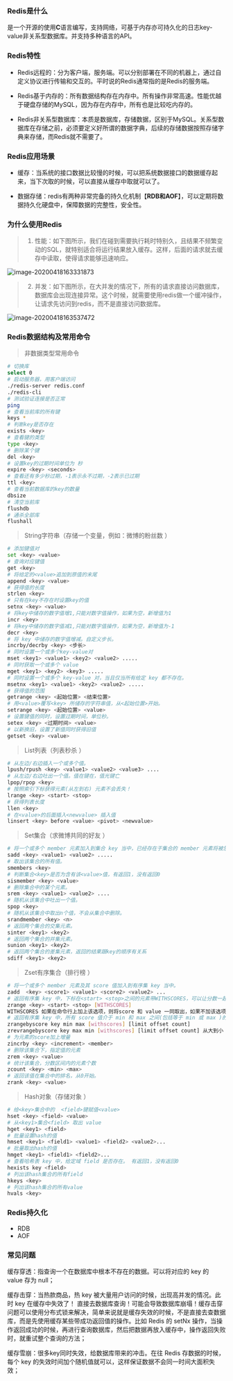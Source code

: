### Redis是什么

是一个开源的使用**C**语言编写，支持网络，可基于内存亦可持久化的日志key-value非关系型数据库。并支持多种语言的API。

### Redis特性

- Redis远程的：分为客户端，服务端。可以分别部署在不同的机器上，通过自定义协议进行传输和交互的。平时说的Redis通常指的是Redis的服务端。

- Redis基于内存的：所有数据结构存在内存中。所有操作非常高速。性能优越于硬盘存储的MySQL，因为存在内存中，所有也是比较吃内存的。

- Redis非关系型数据库：本质是数据库，存储数据，区别于MySQL。关系型数据库在存储之前，必须要定义好所谓的数据字典，后续的存储数据按照存储字典来存储，而Redis就不需要了。

### Redis应用场景

- 缓存：当系统的接口数据比较慢的时候，可以把系统数据接口的数据缓存起来，当下次取的时候，可以直接从缓存中取就可以了。

- 数据存储：redis有两种非常完备的持久化机制【**RDB和AOF**】，可以定期将数据持久化硬盘中，保障数据的完整性，安全性。

### 为什么使用Redis

> 1. 性能：如下图所示，我们在碰到需要执行耗时特别久，且结果不频繁变动的SQL，就特别适合将运行结果放入缓存。这样，后面的请求就去缓存中读取，使得请求能够迅速响应。

![image-20200418163331873](https://cxhello.oss-cn-beijing.aliyuncs.com/image/image-20200418163331873.png)

> 2. 并发：如下图所示，在大并发的情况下，所有的请求直接访问数据库，数据库会出现连接异常。这个时候，就需要使用redis做一个缓冲操作，让请求先访问到redis，而不是直接访问数据库。

![image-20200418163537472](https://cxhello.oss-cn-beijing.aliyuncs.com/image/image-20200418163537472.png)

### Redis数据结构及常用命令

> 非数据类型常用命令

```bash
# 切换库
select 0
# 启动服务器，用客户端访问
./redis-server redis.conf 
./redis-cli
# 测试验证连接是否正常
ping
# 查看当前库的所有键
keys *
# 判断key是否存在
exists <key>
# 查看键的类型
type <key>   
# 删除某个键
del <key>
# 设置key的过期时间单位为 秒
expire <key> <seconds>
# 查看还有多少秒过期，-1表示永不过期，-2表示已过期
ttl <key>
# 查看当前数据库的key的数量
dbsize
# 清空当前库
flushdb
# 通杀全部库
flushall
```

> String字符串（存储一个变量，例如：微博的粉丝数 ）

```bash
# 添加键值对
set <key> <value>
# 查询对应键值
get <key>
# 将给定的<value>追加到原值的末尾
append <key> <value>
# 获得值的长度
strlen <key> 
# 只有在key不存在时设置key的值
setnx <key> <value>
# 将key中储存的数字值增1,只能对数字值操作，如果为空，新增值为1
incr <key>
# 将key中储存的数字值减1,只能对数字值操作，如果为空，新增值为-1
decr <key>
# 将 key 中储存的数字值增减。自定义步长。
incrby/decrby <key> <步长>
# 同时设置一个或多个key-value对  
mset <key1> <value1> <key2> <value2> ..... 
# 同时获取一个或多个 value  
mget <key1> <key2> <key3> ..... 
# 同时设置一个或多个 key-value 对，当且仅当所有给定 key 都不存在。
msetnx <key1> <value1> <key2> <value2> ..... 
# 获得值的范围
getrange <key> <起始位置> <结束位置>
# 用<value>覆写<key> 所储存的字符串值，从<起始位置>开始。
setrange <key> <起始位置> <value>
# 设置键值的同时，设置过期时间，单位秒。
setex <key> <过期时间> <value>
# 以新换旧，设置了新值同时获得旧值
getset <key> <value>

```

> List列表（列表秒杀 ）

```bash
# 从左边/右边插入一个或多个值。 
lpush/rpush <key> <value1> <value2> <value3> ....
# 从左边/右边吐出一个值。值在键在，值光键亡
lpop/rpop <key> 
# 按照索引下标获得元素(从左到右) 元素不会丢失！
lrange <key> <start> <stop>
# 获得列表长度 
llen <key>
# 在<value>的后面插入<newvalue> 插入值
linsert <key> before <value> <pivot> <newvalue>

```

> Set集合（求微博共同的好友 ）

```bash
# 将一个或多个 member 元素加入到集合 key 当中，已经存在于集合的 member 元素将被忽略。
sadd <key> <value1> <value2> .....   
# 取出该集合的所有值。
smembers <key>
# 判断集合<key>是否为含有该<value>值，有返回1，没有返回0
sismember <key> <value>
# 删除集合中的某个元素。
srem <key> <value1> <value2> ....
# 随机从该集合中吐出一个值。
spop <key>  
# 随机从该集合中取出n个值，不会从集合中删除。
srandmember <key> <n>
# 返回两个集合的交集元素。
sinter <key1> <key2>  
# 返回两个集合的并集元素。
sunion <key1> <key2>  
# 返回两个集合的差集元素，返回的结果跟key的顺序有关系
sdiff <key1> <key2>  

```

> Zset有序集合（排行榜 ）

```bash
# 将一个或多个 member 元素及其 score 值加入到有序集 key 当中。
zadd  <key> <score1> <value1> <score2> <value2> ...
# 返回有序集 key 中，下标在<start> <stop>之间的元素带WITHSCORES，可以让分数一起和值返回到结果集。
zrange <key> <start> <stop> [WITHSCORES]  
WITHSCORES 如果在命令行上加上该选项，则将score 和 value 一同取出，如果不加该选项，则只取value值！
# 返回有序集 key 中，所有 score 值介于 min 和 max 之间(包括等于 min 或 max )的成员。有序集成员按 score 值递增(从小到大)次序排列。 
zrangebyscore key min max [withscores] [limit offset count]
zrevrangebyscore key max min [withscores] [limit offset count] 从大到小
# 为元素的score加上增量
zincrby <key> <increment> <member>
# 删除该集合下，指定值的元素 
zrem <key> <value>  
# 统计该集合，分数区间内的元素个数
zcount <key> <min> <max>
# 返回该值在集合中的排名，从0开始。
zrank <key> <value>

```

> Hash对象（存储对象 ）

```bash
# 给<key>集合中的  <field>键赋值<value>
hset <key> <field> <value>
# 从<key1>集合<field> 取出 value
hget <key1> <field>
# 批量设置hash的值
hmset <key1> <field1> <value1> <field2> <value2>...   
# 批量取出hash的值
hmget <key1> <field1> <field2>...   
# 查看哈希表 key 中，给定域 field 是否存在。 有返回1，没有返回0
hexists key <field>
# 列出该hash集合的所有field
hkeys <key>
# 列出该hash集合的所有value
hvals <key>
```

### Redis持久化

- RDB
- AOF

### 常见问题

缓存穿透：指查询一个在数据库中根本不存在的数据。可以将对应的 key 的 value 存为 null；

缓存击穿：当热款商品，热 key 被大量用户访问的时候，出现高并发的情况。此时 key 在缓存中失效了！ 直接去数据库查询！可能会导致数据库崩塌！缓存击穿问题可以使用分布式锁来解决，简单来说就是缓存失效的时候，不是直接去查数据库，而是先使用缓存某些带成功返回值的操作。比如 Redis 的 setNx 操作，当操作返回成功的时候，再进行查询数据库，然后把数据再放入缓存中，操作返回失败时，就重试整个查询的方法；

缓存雪崩：很多key同时失效，给数据库带来的冲击。在往 Redis 存数据的时候，每个 key 的失效时间加个随机值就可以，这样保证数据不会同一时间大面积失效；

